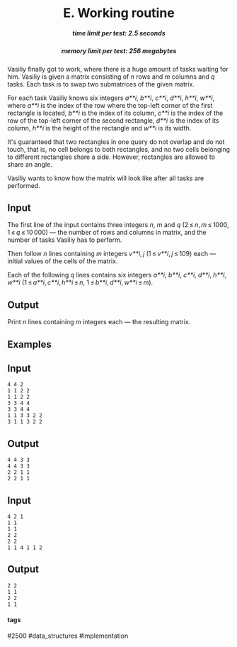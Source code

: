 <h1 style='text-align: center;'> E. Working routine</h1>

<h5 style='text-align: center;'>time limit per test: 2.5 seconds</h5>
<h5 style='text-align: center;'>memory limit per test: 256 megabytes</h5>

Vasiliy finally got to work, where there is a huge amount of tasks waiting for him. Vasiliy is given a matrix consisting of *n* rows and *m* columns and *q* tasks. Each task is to swap two submatrices of the given matrix.

For each task Vasiliy knows six integers *a**i*, *b**i*, *c**i*, *d**i*, *h**i*, *w**i*, where *a**i* is the index of the row where the top-left corner of the first rectangle is located, *b**i* is the index of its column, *c**i* is the index of the row of the top-left corner of the second rectangle, *d**i* is the index of its column, *h**i* is the height of the rectangle and *w**i* is its width.

It's guaranteed that two rectangles in one query do not overlap and do not touch, that is, no cell belongs to both rectangles, and no two cells belonging to different rectangles share a side. However, rectangles are allowed to share an angle.

Vasiliy wants to know how the matrix will look like after all tasks are performed.

## Input

The first line of the input contains three integers *n*, *m* and *q* (2 ≤ *n*, *m* ≤ 1000, 1 ≤ *q* ≤ 10 000) — the number of rows and columns in matrix, and the number of tasks Vasiliy has to perform.

Then follow *n* lines containing *m* integers *v**i*, *j* (1 ≤ *v**i*, *j* ≤ 109) each — initial values of the cells of the matrix.

Each of the following *q* lines contains six integers *a**i*, *b**i*, *c**i*, *d**i*, *h**i*, *w**i* (1 ≤ *a**i*, *c**i*, *h**i* ≤ *n*, 1 ≤ *b**i*, *d**i*, *w**i* ≤ *m*).

## Output

Print *n* lines containing *m* integers each — the resulting matrix.

## Examples

## Input


```
4 4 2  
1 1 2 2  
1 1 2 2  
3 3 4 4  
3 3 4 4  
1 1 3 3 2 2  
3 1 1 3 2 2  

```
## Output


```
4 4 3 3  
4 4 3 3  
2 2 1 1  
2 2 1 1  

```
## Input


```
4 2 1  
1 1  
1 1  
2 2  
2 2  
1 1 4 1 1 2  

```
## Output


```
2 2  
1 1  
2 2  
1 1  

```


#### tags 

#2500 #data_structures #implementation 